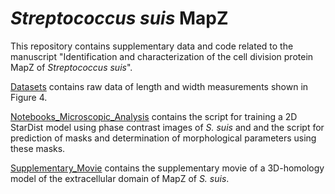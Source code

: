 # <i>Streptococcus suis</i> MapZ
This repository contains supplementary data and code related to the manuscript "Identification and characterization of the cell division protein MapZ of <i>Streptococcus suis</i>". 

[Datasets](Datasets) contains raw data of length and width measurements shown in Figure 4.

[Notebooks_Microscopic_Analysis](Notebooks_Microscopic_Analysis) contains the script for training a 2D StarDist model using phase contrast images of <i>S. suis</i> and and the script for prediction of masks and determination of morphological parameters using these masks.

[Supplementary_Movie](Supplementary_Movie) contains the supplementary movie of a 3D-homology model of the extracellular domain of MapZ of <i>S. suis</i>.



